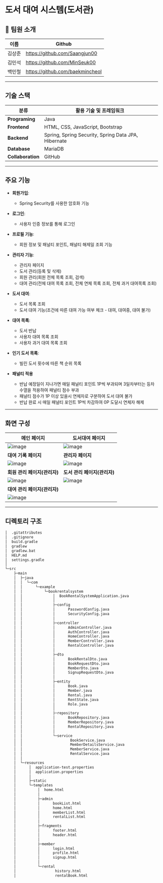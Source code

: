 # 도서 대여 시스템(도서관)

## 👥 팀원 소개
| 이름 | Github |
| --- | --- |
| 김상준 | https://github.com/Saangjun00 |
| 김민석 | https://github.com/MinSeuk00 |
| 백민철 | https://github.com/baekmincheol |

---

## 기술 스택

| 분류 | 활용 기술 및 프레임워크 |
| ----- | ---- |
| **Programing** | Java |
| **Frontend** | HTML, CSS, JavaScript, Bootstrap |
| **Backend** | Spring, Spring Security, Spring Data JPA, Hibernate |
| **Database** | MariaDB |
| **Collaboration** | GitHub |

---

## 주요 기능

- **회원가입**:
  - Spring Security를 사용한 암호화 기능

- **로그인**:
  - 사용자 인증 정보를 통해 로그인

- **프로필 기능**:
  - 회원 정보 및 패널티 포인트, 패널티 해제일 조회 기능

- **관리자 기능**:
  - 관리자 페이지
  - 도서 관리(등록 및 삭제)
  - 회원 관리(회원 전체 목록 조회, 검색)
  - 대여 관리(전체 대여 목록 조회, 전체 연체 목록 조회, 전체 과거 대여목록 조회) 

- **도서 대여**:
  - 도서 목록 조회
  - 도서 대여 기능(조건에 따른 대여 가능 여부 체크 - 대여, 대여중, 대여 불가)

- **대여 목록**:
  - 도서 반납
  - 사용자 대여 목록 조회
  - 사용자 과거 대여 목록 조회

- **인기 도서 목록**:
  - 빌린 도서 횟수에 따른 책 순위 목록
 
- **패널티 적용**
  - 반납 예정일이 지나가면 매일 패널티 포인트 1P씩 부과되며 3일차부터는 등차수열을 적용하여 패널티 점수 부과
  - 패널티 점수가 1P 이상 있을시 연체자로 구분하여 도서 대여 불가
  - 반납 완료 시 매일 패널티 포인트 1P씩 차감하여 0P 도달시 연체자 해제
 
---

## 화면 구성
| 메인 페이지 | 도서대여 페이지 |
| ----- | ----- |
| ![image](https://github.com/user-attachments/assets/08774e5b-3fb9-47cc-a9c6-611dfafc7dc0) | ![image](https://github.com/user-attachments/assets/6c3169dc-ec95-49d3-bba8-bfac6eebc028) |
| **대여 기록 페이지** | **관리자 페이지** |
| ![image](https://github.com/user-attachments/assets/b4a0515a-574b-42ac-9c60-428a2692f263) | ![image](https://github.com/user-attachments/assets/d74c2c32-a916-4169-b9cc-9651d3d9a6fd) |
| **회원 관리 페이지(관리자)** | **도서 관리 페이지(관리자)** |
| ![image](https://github.com/user-attachments/assets/f92ed058-d98a-4bc1-bd3a-60ed22cb421c) | ![image](https://github.com/user-attachments/assets/7fc3b3eb-4228-44fc-a13d-f39482da9253) |
| **대여 관리 페이지(관리자)** | |
| ![image](https://github.com/user-attachments/assets/9bf57f96-94c2-4b6c-890d-4f337621f14b) | |

---

## 디렉토리 구조
```bash
│  .gitattributes
│  .gitignore
│  build.gradle
│  gradlew
│  gradlew.bat
│  HELP.md
│  settings.gradle
│          
└─src
    ├─main
    │  ├─java
    │  │  └─com
    │  │      └─example
    │  │          └─bookrentalsystem
    │  │              │  BookRentalSystemApplication.java
    │  │              │  
    │  │              ├─config
    │  │              │      PasswordConfig.java
    │  │              │      SecurityConfig.java
    │  │              │      
    │  │              ├─controller
    │  │              │      AdminController.java
    │  │              │      AuthController.java
    │  │              │      HomeController.java
    │  │              │      MemberController.java
    │  │              │      RentalController.java
    │  │              │      
    │  │              ├─dto
    │  │              │      BookRentalDto.java
    │  │              │      BookRequestDto.java
    │  │              │      MemberDto.java
    │  │              │      SignupRequestDto.java
    │  │              │      
    │  │              ├─entity
    │  │              │      Book.java
    │  │              │      Member.java
    │  │              │      Rental.java
    │  │              │      RentState.java
    │  │              │      Role.java
    │  │              │      
    │  │              ├─repository
    │  │              │      BookRepository.java
    │  │              │      MemberRepository.java
    │  │              │      RentalRepository.java
    │  │              │      
    │  │              └─service
    │  │                      BookService.java
    │  │                      MemberDetailsService.java
    │  │                      MemberService.java
    │  │                      RentalService.java
    │  │                      
    │  └─resources
    │      │  application-test.properties
    │      │  application.properties
    │      │  
    │      ├─static
    │      └─templates
    │          │  home.html
    │          │  
    │          ├─admin
    │          │      bookList.html
    │          │      home.html
    │          │      memberList.html
    │          │      rentalList.html
    │          │      
    │          ├─fragments
    │          │      footer.html
    │          │      header.html
    │          │      
    │          ├─member
    │          │      login.html
    │          │      profile.html
    │          │      signup.html
    │          │      
    │          └─rental
    │                  history.html
    │                  rentalBook.html
```
                            




